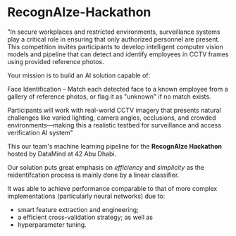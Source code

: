 # RecognAIze-Hackathon

"In secure workplaces and restricted environments, surveillance systems play a critical role in ensuring that only authorized personnel are present. This competition invites participants to develop intelligent computer vision models and pipeline that can detect and identify employees in CCTV frames using provided reference photos.

Your mission is to build an AI solution capable of:

Face Identification – Match each detected face to a known employee from a gallery of reference photos, or flag it as "unknown" if no match exists.

Participants will work with real-world CCTV imagery that presents natural challenges like varied lighting, camera angles, occlusions, and crowded environments—making this a realistic testbed for surveillance and access verification AI system"

This our team's machine learning pipeline for the **RecognAIze Hackathon** hosted by DataMind at 42 Abu Dhabi.

Our solution puts great emphasis on *efficiency* and *simplicity* as the reidentifcation process is mainly done by a linear classifier.

It was able to achieve performance comparable to that of more complex implementations (particularly neural networks) due to:

- smart feature extraction and engineering;
- a efficient cross-validation strategy; as well as
- hyperparameter tuning.
